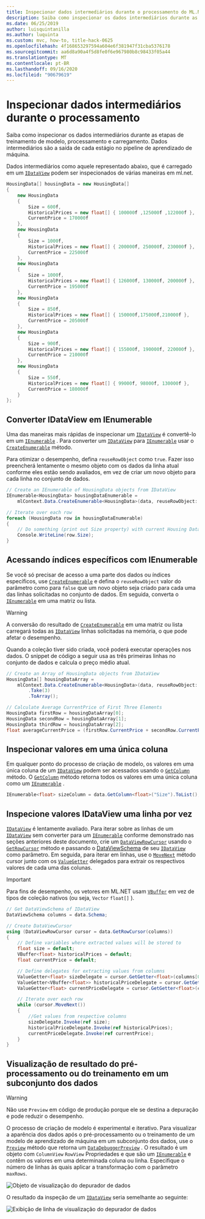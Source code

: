 ```yaml
---
title: Inspecionar dados intermediários durante o processamento do ML.NET
description: Saiba como inspecionar os dados intermediários durante as etapas de treinamento de modelo, processamento e carregamento de pipeline de aprendizado de máquina no ML.NET.
ms.date: 06/25/2019
author: luisquintanilla
ms.author: luquinta
ms.custom: mvc, how-to, title-hack-0625
ms.openlocfilehash: 4f168653297594a604e6f381947f31cba5376178
ms.sourcegitcommit: aa6d8a90a4f5d8fe0f6e967980b8c98433f05a44
ms.translationtype: MT
ms.contentlocale: pt-BR
ms.lasthandoff: 09/16/2020
ms.locfileid: "90679619"
---
```

# <a name="inspect-intermediate-data-during-processing"></a>Inspecionar dados intermediários durante o processamento

Saiba como inspecionar os dados intermediários durante as etapas de treinamento de modelo, processamento e carregamento. Dados intermediários são a saída de cada estágio no pipeline de aprendizado de máquina.

Dados intermediários como aquele representado abaixo, que é carregado em um [`IDataView`](xref:Microsoft.ML.IDataView) podem ser inspecionados de várias maneiras em ml.net.

```csharp
HousingData[] housingData = new HousingData[]
{
    new HousingData
    {
        Size = 600f,
        HistoricalPrices = new float[] { 100000f ,125000f ,122000f },
        CurrentPrice = 170000f
    },
    new HousingData
    {
        Size = 1000f,
        HistoricalPrices = new float[] { 200000f, 250000f, 230000f },
        CurrentPrice = 225000f
    },
    new HousingData
    {
        Size = 1000f,
        HistoricalPrices = new float[] { 126000f, 130000f, 200000f },
        CurrentPrice = 195000f
    },
    new HousingData
    {
        Size = 850f,
        HistoricalPrices = new float[] { 150000f,175000f,210000f },
        CurrentPrice = 205000f
    },
    new HousingData
    {
        Size = 900f,
        HistoricalPrices = new float[] { 155000f, 190000f, 220000f },
        CurrentPrice = 210000f
    },
    new HousingData
    {
        Size = 550f,
        HistoricalPrices = new float[] { 99000f, 98000f, 130000f },
        CurrentPrice = 180000f
    }
};
```

## <a name="convert-idataview-to-ienumerable"></a>Converter IDataView em IEnumerable

Uma das maneiras mais rápidas de inspecionar um [`IDataView`](xref:Microsoft.ML.IDataView) é convertê-lo em um [`IEnumerable`](xref:System.Collections.Generic.IEnumerable%601) . Para converter um [`IDataView`](xref:Microsoft.ML.IDataView) para [`IEnumerable`](xref:System.Collections.Generic.IEnumerable%601) usar o [`CreateEnumerable`](xref:Microsoft.ML.DataOperationsCatalog.CreateEnumerable%2A) método.

Para otimizar o desempenho, defina `reuseRowObject` como `true`. Fazer isso preencherá lentamente o mesmo objeto com os dados da linha atual conforme eles estão sendo avaliados, em vez de criar um novo objeto para cada linha no conjunto de dados.

```csharp
// Create an IEnumerable of HousingData objects from IDataView
IEnumerable<HousingData> housingDataEnumerable =
    mlContext.Data.CreateEnumerable<HousingData>(data, reuseRowObject: true);

// Iterate over each row
foreach (HousingData row in housingDataEnumerable)
{
    // Do something (print out Size property) with current Housing Data object being evaluated
    Console.WriteLine(row.Size);
}
```

## <a name="accessing-specific-indices-with-ienumerable"></a>Acessando índices específicos com IEnumerable

Se você só precisar de acesso a uma parte dos dados ou índices específicos, use [`CreateEnumerable`](xref:Microsoft.ML.DataOperationsCatalog.CreateEnumerable%2A) e defina o `reuseRowObject` valor do parâmetro como para `false` que um novo objeto seja criado para cada uma das linhas solicitadas no conjunto de dados. Em seguida, converta o [`IEnumerable`](xref:System.Collections.Generic.IEnumerable%601) em uma matriz ou lista.

> [!WARNING]
> A conversão do resultado de [`CreateEnumerable`](xref:Microsoft.ML.DataOperationsCatalog.CreateEnumerable%2A) em uma matriz ou lista carregará todas as [`IDataView`](xref:Microsoft.ML.IDataView) linhas solicitadas na memória, o que pode afetar o desempenho.

Quando a coleção tiver sido criada, você poderá executar operações nos dados. O snippet de código a seguir usa as três primeiras linhas no conjunto de dados e calcula o preço médio atual.

```csharp
// Create an Array of HousingData objects from IDataView
HousingData[] housingDataArray =
    mlContext.Data.CreateEnumerable<HousingData>(data, reuseRowObject: false)
        .Take(3)
        .ToArray();

// Calculate Average CurrentPrice of First Three Elements
HousingData firstRow = housingDataArray[0];
HousingData secondRow = housingDataArray[1];
HousingData thirdRow = housingDataArray[2];
float averageCurrentPrice = (firstRow.CurrentPrice + secondRow.CurrentPrice + thirdRow.CurrentPrice) / 3;
```

## <a name="inspect-values-in-a-single-column"></a>Inspecionar valores em uma única coluna

Em qualquer ponto do processo de criação de modelo, os valores em uma única coluna de um [`IDataView`](xref:Microsoft.ML.IDataView) podem ser acessados usando o [`GetColumn`](xref:Microsoft.ML.Data.ColumnCursorExtensions.GetColumn%2A) método. O [`GetColumn`](xref:Microsoft.ML.Data.ColumnCursorExtensions.GetColumn%2A) método retorna todos os valores em uma única coluna como um [`IEnumerable`](xref:System.Collections.Generic.IEnumerable%601) .

```csharp
IEnumerable<float> sizeColumn = data.GetColumn<float>("Size").ToList();
```

## <a name="inspect-idataview-values-one-row-at-a-time"></a>Inspecione valores IDataView uma linha por vez

[`IDataView`](xref:Microsoft.ML.IDataView) é lentamente avaliado. Para iterar sobre as linhas de um [`IDataView`](xref:Microsoft.ML.IDataView) sem converter para um [`IEnumerable`](xref:System.Collections.Generic.IEnumerable%601) conforme demonstrado nas seções anteriores deste documento, crie um [`DataViewRowCursor`](xref:Microsoft.ML.DataViewRowCursor) usando o [`GetRowCursor`](xref:Microsoft.ML.IDataView.GetRowCursor%2A) método e passando o [DataViewSchema](xref:Microsoft.ML.DataViewSchema) de seu [`IDataView`](xref:Microsoft.ML.IDataView) como parâmetro. Em seguida, para iterar em linhas, use o [`MoveNext`](xref:Microsoft.ML.DataViewRowCursor.MoveNext%2A) método cursor junto com os [`ValueGetter`](xref:Microsoft.ML.ValueGetter%601) delegados para extrair os respectivos valores de cada uma das colunas.

> [!IMPORTANT]
> Para fins de desempenho, os vetores em ML.NET usam [`VBuffer`](xref:Microsoft.ML.Data.VBuffer%601) em vez de tipos de coleção nativos (ou seja, `Vector` `float[]` ).

```csharp
// Get DataViewSchema of IDataView
DataViewSchema columns = data.Schema;

// Create DataViewCursor
using (DataViewRowCursor cursor = data.GetRowCursor(columns))
{
    // Define variables where extracted values will be stored to
    float size = default;
    VBuffer<float> historicalPrices = default;
    float currentPrice = default;

    // Define delegates for extracting values from columns
    ValueGetter<float> sizeDelegate = cursor.GetGetter<float>(columns[0]);
    ValueGetter<VBuffer<float>> historicalPriceDelegate = cursor.GetGetter<VBuffer<float>>(columns[1]);
    ValueGetter<float> currentPriceDelegate = cursor.GetGetter<float>(columns[2]);

    // Iterate over each row
    while (cursor.MoveNext())
    {
        //Get values from respective columns
        sizeDelegate.Invoke(ref size);
        historicalPriceDelegate.Invoke(ref historicalPrices);
        currentPriceDelegate.Invoke(ref currentPrice);
    }
}
```

## <a name="preview-result-of-pre-processing-or-training-on-a-subset-of-the-data"></a>Visualização de resultado do pré-processamento ou do treinamento em um subconjunto dos dados

> [!WARNING]
> Não use `Preview` em código de produção porque ele se destina a depuração e pode reduzir o desempenho.

O processo de criação de modelo é experimental e iterativo. Para visualizar a aparência dos dados após o pré-processamento ou o treinamento de um modelo de aprendizado de máquina em um subconjunto dos dados, use o [`Preview`](xref:Microsoft.ML.DebuggerExtensions.Preview%2A) método que retorna um [`DataDebuggerPreview`](xref:Microsoft.ML.Data.DataDebuggerPreview) . O resultado é um objeto com `ColumnView` `RowView` Propriedades e que são um [`IEnumerable`](xref:System.Collections.Generic.IEnumerable%601) e contêm os valores em uma determinada coluna ou linha. Especifique o número de linhas às quais aplicar a transformação com o parâmetro `maxRows`.

![Objeto de visualização do depurador de dados](./media/inspect-intermediate-data-ml-net/data-debugger-preview-01.png)

O resultado da inspeção de um [`IDataView`](xref:Microsoft.ML.IDataView) seria semelhante ao seguinte:

![Exibição de linha de visualização do depurador de dados](./media/inspect-intermediate-data-ml-net/data-debugger-preview-02.png)
